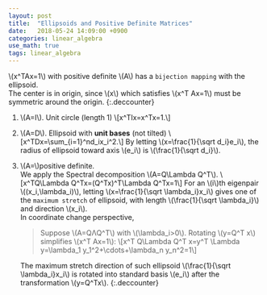 ```yaml
---
layout: post
title:  "Ellipsoids and Positive Definite Matrices"
date:   2018-05-24 14:09:00 +0900
categories: linear_algebra
use_math: true
tags: linear_algebra
---
```

\\(x^TAx=1\\) with positive definite \\(A\\) has a `bijection mapping` with the ellipsoid.  
The center is in origin, since \\(x\\) which satisfies \\(x^T Ax=1\\) must be symmetric around the origin.
{:.deccounter}
1. \\(A=I\\). Unit circle (length 1) \\[x^TIx=x^Tx=1.\\]
2. \\(A=D\\). Ellipsoid with __unit bases__ (not tilted) \\[x^TDx=\sum_\{i=1\}^nd_ix_i^2.\\]
By letting \\(x=\frac\{1\}\{\sqrt d_i\}e_i\\), the radius of ellipsoid toward axis \\(e_i\\) is \\(\frac\{1\}\{\sqrt d_i\}\\).
3. \\(A=\\)positive definite.  
We apply the Spectral decomposition \\(A=Q\Lambda Q^T\\). \\[x^TQ\Lambda Q^Tx=(Q^Tx)^T\Lambda Q^Tx=1\\]
For an \\(i\\)th eigenpair \\((x_i,\lambda_i)\\), letting \\(x=\frac\{1\}\{\sqrt \lambda_i\}x_i\\) gives one of the `maximum stretch` of ellipsoid, with length \\(\frac\{1\}\{\sqrt \lambda_i\}\\) and direction \\(x_i\\).  
In coordinate change perspective,
	> Suppose \\(A=QΛQ^T\\) with \\(\lambda_i>0\\).  Rotating  \\(y=Q^T x\\)  simplifies  \\(x^T Ax=1\\):
	\\[x^T Q\Lambda Q^T x=y^T \Lambda y=\lambda_1 y_1^2+\cdots+\lambda_n y_n^2=1\\]
	
	The maximum stretch direction of such ellipsoid \\(\frac\{1\}\{\sqrt \lambda_i\}x_i\\) is rotated into standard basis \\(e_i\\) after the transformation \\(y=Q^Tx\\).
{:.deccounter}
